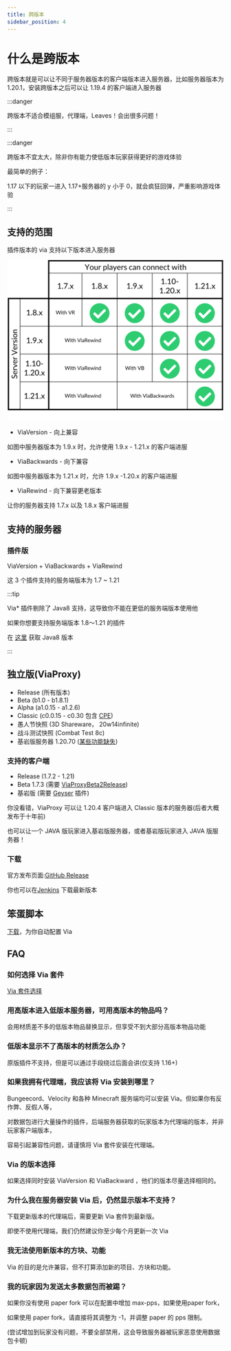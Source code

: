 ```yaml
---
title: 跨版本
sidebar_position: 4
---
```


# 什么是跨版本

跨版本就是可以让不同于服务器版本的客户端版本进入服务器，比如服务器版本为 1.20.1，安装跨版本之后可以让 1.19.4 的客户端进入服务器

:::danger

跨版本不适合模组服，代理端，Leaves！会出很多问题！

:::

:::danger

跨版本不宜太大，除非你有能力使低版本玩家获得更好的游戏体验

最简单的例子：

1.17 以下的玩家一进入 1.17+服务器的 y 小于 0，就会疯狂回弹，严重影响游戏体验

:::

## 支持的范围

插件版本的 via 支持以下版本进入服务器

![](_images/版本兼容图.png)

- ViaVersion - 向上兼容

如图中服务器版本为 1.9.x 时，允许使用 1.9.x - 1.21.x 的客户端进服

- ViaBackwards - 向下兼容

如图中服务器版本为 1.21.x 时，允许 1.9.x -1.20.x 的客户端进服

- ViaRewind - 向下兼容更老版本

让你的服务器支持 1.7.x 以及 1.8.x 客户端进服

## 支持的服务器

### 插件版

ViaVersion + ViaBackwards + ViaRewind

这 3 个插件支持的服务端版本为 1.7 ~ 1.21

:::tip

Via* 插件剔除了 Java8 支持，这导致你不能在更低的服务端版本使用他

如果你想要支持服务端版本 1.8～1.21 的插件

在 [这里](https://ci.viaversion.com/job/ViaVersion-Java8) 获取 Java8 版本

:::

## 独立版(ViaProxy)

- Release (所有版本)
- Beta (b1.0 - b1.8.1)
- Alpha (a1.0.15 - a1.2.6)
- Classic (c0.0.15 - c0.30 包含 [CPE](https://wiki.vg/Classic_Protocol_Extension))
- 愚人节快照 (3D Shareware， 20w14infinite)
- 战斗测试快照 (Combat Test 8c)
- 基岩版服务器 1.20.70 ([某些功能缺失](https://github.com/RaphiMC/ViaBedrock#features))

### 支持的客户端

- Release (1.7.2 - 1.21)
- Beta 1.7.3 (需要 [ViaProxyBeta2Release](https://github.com/ViaVersionAddons/ViaProxyBeta2Release))
- 基岩版 (需要 [Geyser](/docs-java/process/mobile-player/Geyser/geyser.md) 插件)

你没看错，ViaProxy 可以让 1.20.4 客户端进入 Classic 版本的服务器(后者大概发布于十年前)

也可以让一个 JAVA 版玩家进入基岩版服务器，或者基岩版玩家进入 JAVA 版服务器！

### 下载

官方发布页面:[GitHub Release](https://github.com/ViaVersion/ViaProxy/releases)

你也可以在[Jenkins](https://build.lenni0451.net/job/ViaProxy/) 下载最新版本

## 笨蛋脚本

[下载](https://script.8aka.org/via-setup)，为你自动配置 Via

## FAQ

### 如何选择 Via 套件

[Via 套件选择](https://jo0001.github.io/ViaSetup/?lang=en)

### 用高版本进入低版本服务器，可用高版本的物品吗？

会用材质差不多的低版本物品替换显示，但享受不到大部分高版本物品功能

### 低版本显示不了高版本的材质怎么办？

原版插件不支持，但是可以通过手段绕过后面会讲(仅支持 1.16+)

### 如果我拥有代理端，我应该将 Via 安装到哪里？

Bungeecord、Velocity 和各种 Minecraft 服务端均可以安装 Via。但如果你有反作弊、反假人等，

对数据包进行大量操作的插件，后端服务器获取的玩家版本为代理端的版本，并非玩家客户端版本，

容易引起兼容性问题，请谨慎将 Via 套件安装在代理端。

### Via 的版本选择

如果选择同时安装 ViaVersion 和 ViaBackward ，他们的版本尽量选择相同的。

### 为什么我在服务器安装 Via 后，仍然显示版本不支持？

下载更新版本的代理端后，需要更新 Via 套件到最新版。

即使不使用代理端，我们仍然建议你至少每个月更新一次 Via

### 我无法使用新版本的方块、功能

Via 的目的是允许兼容，但不打算添加新的项目、方块和功能。

### 我的玩家因为发送太多数据包而被踢？

如果你没有使用 paper fork 可以在配置中增加 max-pps，如果使用paper fork，

如果使用 paper fork，请直接将其调整为 -1，并调整 paper 的 pps 限制。

(尝试增加到玩家没有问题，不要全部禁用，这会导致服务器被玩家恶意使用数据包卡顿)
